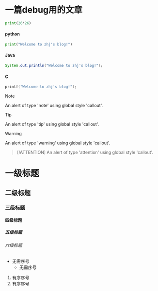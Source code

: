 # 一篇debug用的文章

``` python
print(26*26)
```

<!-- tabs:start -->

#### **python**

``` python
print("Welcome to zhj's blog!")
```

#### **Java**

``` Java
System.out.println("Welcome to zhj's blog!");
```

#### **C**

``` C
printf("Welcome to zhj's blog!");
```

<!-- tabs:end -->

> [!NOTE]
> An alert of type 'note' using global style 'callout'.

> [!TIP]
> An alert of type 'tip' using global style 'callout'.

> [!WARNING]
> An alert of type 'warning' using global style 'callout'.

> [!ATTENTION]
> An alert of type 'attention' using global style 'callout'.




# 一级标题
## 二级标题
### 三级标题
#### 四级标题
##### 五级标题
###### 六级标题

* 无需序号
    * 无需序号

1. 有序序号
2. 有序序号